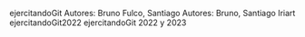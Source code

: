 ejercitandoGit
Autores: Bruno Fulco, Santiago
Autores: Bruno, Santiago Iriart
ejercitandoGit2022
ejercitandoGit 2022 y 2023